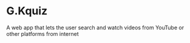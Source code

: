 # G.Kquiz
A web app that lets the user search and watch videos from YouTube or other platforms from internet

